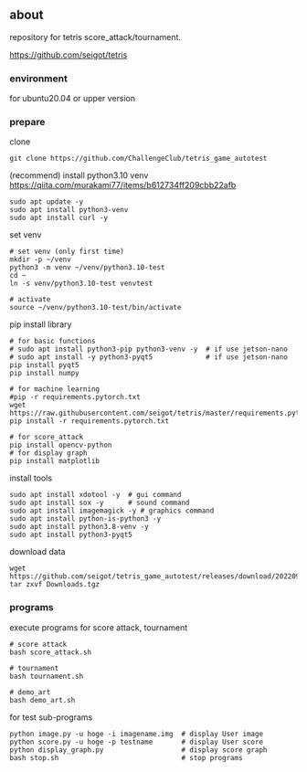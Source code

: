 ## about

repository for tetris score_attack/tournament.

https://github.com/seigot/tetris

### environment

for ubuntu20.04 or upper version

### prepare

clone

```
git clone https://github.com/ChallengeClub/tetris_game_autotest
```

(recommend) install python3.10 venv  
https://qiita.com/murakami77/items/b612734ff209cbb22afb

```
sudo apt update -y
sudo apt install python3-venv
sudo apt install curl -y
```

set venv

```
# set venv (only first time)
mkdir -p ~/venv
python3 -m venv ~/venv/python3.10-test
cd ~
ln -s venv/python3.10-test venvtest

# activate
source ~/venv/python3.10-test/bin/activate
```

pip install library

```
# for basic functions
# sudo apt install python3-pip python3-venv -y  # if use jetson-nano
# sudo apt install -y python3-pyqt5             # if use jetson-nano
pip install pyqt5
pip install numpy

# for machine learning
#pip -r requirements.pytorch.txt
wget https://raw.githubusercontent.com/seigot/tetris/master/requirements.pytorch.txt
pip install -r requirements.pytorch.txt

# for score_attack
pip install opencv-python
# for display graph
pip install matplotlib
```

install tools

```
sudo apt install xdotool -y  # gui command
sudo apt install sox -y      # sound command
sudo apt install imagemagick -y # graphics command
sudo apt install python-is-python3 -y
sudo apt install python3.8-venv -y
sudo apt install python3-pyqt5 
```

download data

```
wget https://github.com/seigot/tetris_game_autotest/releases/download/20220901/Downloads.tgz
tar zxvf Downloads.tgz
```

### programs

execute programs for score attack, tournament

```
# score attack
bash score_attack.sh

# tournament
bash tournament.sh

# demo_art
bash demo_art.sh
```

for test sub-programs

```
python image.py -u hoge -i imagename.img  # display User image
python score.py -u hoge -p testname       # display User score
python display_graph.py                   # display score graph
bash stop.sh                              # stop programs
```
